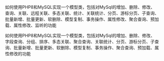 



如何使用PHP8和MySQL实现一个模型类，包括对MySql的增加、删除、修改、查询、关联、远程关联、多态关联、统计、关联统计、分页、游标分页、子查询、批量新增、批量更新、软删除、模型复制、事务操作、属性修改、聚合查询、预加载、属性修改、监听的功能



如何使用PHP8和MySQL实现一个模型类，包括对MySql的增加、删除、修改、字段查询、分组、排序、多态关联、聚合查询、关联统计、分页、游标分页、子查询、批量新增、批量更新、软删除、模型复制、事务操作、聚合查询、预加载、属性修改的功能